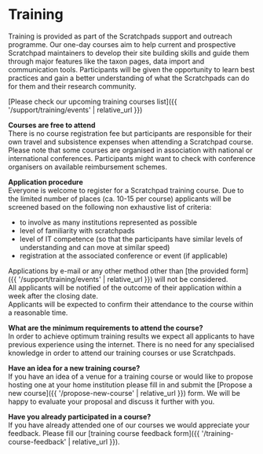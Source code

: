 # Training

Training is provided as part of the Scratchpads support and outreach programme.
Our one-day courses aim to help current and prospective Scratchpad maintainers
to develop their site building skills and guide them through major features like
the taxon pages, data import and communication tools. Participants will be given
the opportunity to learn best practices and gain a better understanding of what
the Scratchpads can do for them and their research community.

[Please check our upcoming training courses list]({{ '/support/training/events' | relative_url }})

**Courses are free to attend**<br> There is no course registration fee but
participants are responsible for their own travel and subsistence expenses when
attending a Scratchpad course.<br> Please note that some courses are organised
in association with national or international conferences. Participants might
want to check with conference organisers on available reimbursement schemes.

**Application procedure**<br> Everyone is welcome to register for a Scratchpad
training course. Due to the limited number of places (ca. 10-15 per course)
applicants will be screened based on the following non exhaustive list of
criteria:

* to involve as many institutions represented as possible
* level of familiarity with scratchpads
* level of IT competence (so that the participants have similar levels of
  understanding and can move at similar speed)
* registration at the associated conference or event (if applicable)

Applications by e-mail or any other method other than
[the provided form]({{ '/support/training/events' | relative_url }}) will not be considered.<br> All
applicants will be notified of the outcome of their application within a week
after the closing date.<br> Applicants will be expected to confirm their
attendance to the course within a reasonable time.

**What are the minimum requirements to attend the course?**<br> In order to
achieve optimum training results we expect all applicants to have previous
experience using the internet. There is no need for any specialised knowledge in
order to attend our training courses or use Scratchpads.

**Have an idea for a new training course?**<br> If you have an idea of a venue
for a training course or would like to propose hosting one at your home
institution please fill in and submit the
[Propose a new course]({{ '/propose-new-course' | relative_url }}) form. We will be happy to evaluate
your proposal and discuss it further with you.

**Have you already participated in a course?**<br> If you have already attended
one of our courses we would appreciate your feedback. Please fill our
[training course feedback form]({{ '/training-course-feedback' | relative_url }}).
